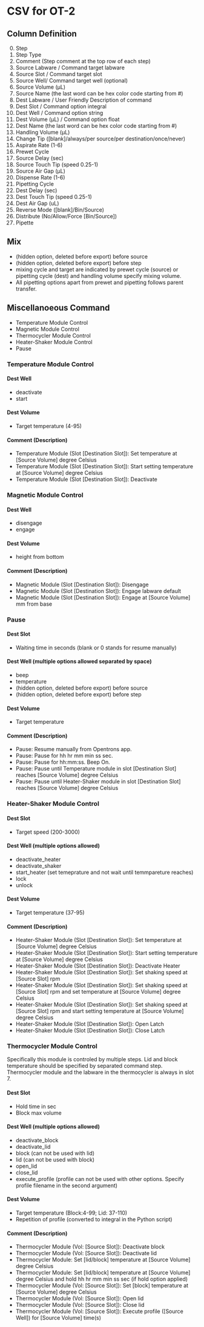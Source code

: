 # CSV for OT-2
## Column Definition
0. Step
1. Step Type
2. Comment (Step comment at the top row of each step)
3. Source Labware / Command target labware
4. Source Slot / Command target slot
5. Source Well/ Command target well (optional)
6. Source Volume (µL)
7. Source Name (the last word can be hex color code starting from #)
8. Dest Labware / User Friendly Description of command
9. Dest Slot / Command option integral
10. Dest Well / Command option string
11. Dest Volume (µL) / Command option float
12. Dest Name (the last word can be hex color code starting from #)
13. Handling Volume (µL)
14. Change Tip ([blank]/always/per source/per destination/once/never)
15. Aspirate Rate (1-6)
16. Prewet Cycle
17. Source Delay (sec)
18. Source Touch Tip (speed 0.25-1)
19. Source Air Gap (µL)
20. Dispense Rate (1-6)
21. Pipetting Cycle
22. Dest Delay (sec)
23. Dest Touch Tip (speed 0.25-1)
24. Dest Air Gap (uL)
25. Reverse Mode ([blank]/Bin/Source)
26. Distribute (No/Allow/Force [Bin/Source])
27. Pipette

## Mix
- (hidden option, deleted before export) before source
- (hidden option, deleted before export) before step
- mixing cycle and target are indicated by prewet cycle (source) or pipetting cycle (dest) and handling volume specify mixing volume.
- All pipetting options apart from prewet and pipetting follows parent transfer.

## Miscellanoeous Command
- Temperature Module Control
- Magnetic Module Control
- Thermocycler Module Control
- Heater-Shaker Module Control
- Pause
### Temperature Module Control
#### Dest Well
- deactivate
- start
#### Dest Volume
- Target temperature (4-95)
#### Comment (Description)
- Temperature Module (Slot [Destination Slot]): Set temperature at [Source Volume] degree Celsius
- Temperature Module (Slot [Destination Slot]): Start setting temperature at [Source Volume] degree Celsius
- Temperature Module (Slot [Destination Slot]): Deactivate
### Magnetic Module Control
#### Dest Well 
- disengage
- engage
#### Dest Volume
- height from bottom
#### Comment (Description)
- Magnetic Module (Slot [Destination Slot]): Disengage
- Magnetic Module (Slot [Destination Slot]): Engage labware default
- Magnetic Module (Slot [Destination Slot]): Engage at [Source Volume] mm from base
### Pause
#### Dest Slot
- Waiting time in seconds (blank or 0 stands for resume manually)
#### Dest Well (multiple options allowed separated by space)
- beep
- temperature
- (hidden option, deleted before export) before source
- (hidden option, deleted before export) before step 
#### Dest Volume
- Target temperature
#### Comment (Description)
- Pause: Resume manually from Opentrons app.
- Pause: Pause for hh hr mm min ss sec. 
- Pause: Pause for hh:mm:ss. Beep On.
- Pause: Pause until Temperature module in slot [Destination Slot] reaches [Source Volume] degree Celsius
- Pause: Pause until Heater-Shaker module in slot [Destination Slot] reaches [Source Volume] degree Celsius 
### Heater-Shaker Module Control
#### Dest Slot
- Target speed (200-3000)
#### Dest Well (multiple options allowed)
- deactivate_heater
- deactivate_shaker
- start_heater (set temeprature and not wait until temmpareture reaches)
- lock
- unlock
#### Dest Volume
- Target temperature (37-95)
#### Comment (Description)
- Heater-Shaker Module (Slot [Destination Slot]): Set temperature at [Source Volume] degree Celsius
- Heater-Shaker Module (Slot [Destination Slot]): Start setting temperature at [Source Volume] degree Celsius
- Heater-Shaker Module (Slot [Destination Slot]): Deactivate Heater
- Heater-Shaker Module (Slot [Destination Slot]): Set shaking speed at [Source Slot] rpm
- Heater-Shaker Module (Slot [Destination Slot]): Set shaking speed at [Source Slot] rpm and set temperature at [Source Volume] degree Celsius
- Heater-Shaker Module (Slot [Destination Slot]): Set shaking speed at [Source Slot] rpm and start setting temperature at [Source Volume] degree Celsius
- Heater-Shaker Module (Slot [Destination Slot]): Open Latch
- Heater-Shaker Module (Slot [Destination Slot]): Close Latch
### Thermocycler Module Control
Specifically this module is controled by multiple steps. Lid and block temperature should be specified by separated command step.
Thermocycler module and the labware in the thermocycler is always in slot 7.
#### Dest Slot
- Hold time in sec
- Block max volume 
#### Dest Well (multiple options allowed)
- deactivate_block
- deactivate_lid
- block (can not be used with lid)
- lid (can not be used with block)
- open_lid
- close_lid
- execute_profile (profile can not be used with other options. Specify profile filename in the second argument)
#### Dest Volume
- Target temperature (Block:4-99; Lid: 37-110)
- Repetition of profile (converted to integral in the Python script)
#### Comment (Description)
- Thermocycler Module (Vol: [Source Slot]): Deactivate block
- Thermocycler Module (Vol: [Source Slot]): Deactivate lid
- Thermocycler Module: Set [lid/block] temperature at [Source Volume] degree Celsius
- Thermocycler Module: Set [lid/block] temperature at [Source Volume] degree Celsius and hold hh hr mm min ss sec (if hold option applied)
- Thermocycler Module (Vol: [Source Slot]): Set [block] temperature at [Source Volume] degree Celsius
- Thermocycler Module (Vol: [Source Slot]): Open lid
- Thermocycler Module (Vol: [Source Slot]): Close lid
- Thermocycler Module (Vol: [Source Slot]): Execute profile ([Source Well]) for [Source Volume] time(s)
